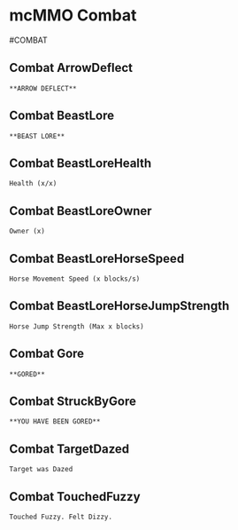 # mcMMO Combat

#COMBAT
## Combat ArrowDeflect

```
**ARROW DEFLECT**
```

## Combat BeastLore

```
**BEAST LORE**
```

## Combat BeastLoreHealth

```
Health (x/x)
```

## Combat BeastLoreOwner

```
Owner (x)
```

## Combat BeastLoreHorseSpeed

```
Horse Movement Speed (x blocks/s)
```

## Combat BeastLoreHorseJumpStrength

```
Horse Jump Strength (Max x blocks)
```

## Combat Gore

```
**GORED**
```

## Combat StruckByGore

```
**YOU HAVE BEEN GORED**
```

## Combat TargetDazed

```
Target was Dazed
```

## Combat TouchedFuzzy

```
Touched Fuzzy. Felt Dizzy.
```


